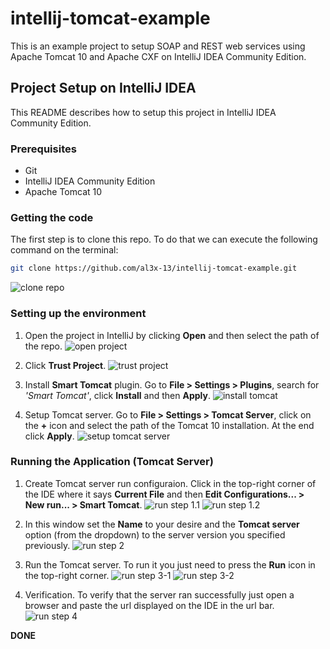 # intellij-tomcat-example
This is an example project to setup SOAP and REST web services
using Apache Tomcat 10 and Apache CXF on IntelliJ IDEA Community
Edition.

## Project Setup on IntelliJ IDEA
This README describes how to setup this project in IntelliJ IDEA 
Community Edition.

### Prerequisites
- Git
- IntelliJ IDEA Community Edition
- Apache Tomcat 10

### Getting the code
The first step is to clone this repo. To do that we can execute the
following command on the terminal:
```bash
git clone https://github.com/al3x-13/intellij-tomcat-example.git
```
![clone repo](./assets/repo-clone.png)

### Setting up the environment
1. Open the project in IntelliJ by clicking **Open** and then select the path of the repo.
![open project](./assets/open-project.png)

2. Click **Trust Project**.
![trust project](./assets/trust-project.png)

3. Install **Smart Tomcat** plugin. Go to **File > Settings > Plugins**, search for *'Smart Tomcat'*, 
click **Install** and then **Apply**.
![install tomcat](./assets/install-tomcat.png)

4. Setup Tomcat server. Go to **File > Settings > Tomcat Server**, click on the 
**+** icon and select the path of the Tomcat 10 installation. At the end click **Apply**.
![setup tomcat server](./assets/setup-tomcat-path.png)

### Running the Application (Tomcat Server)
1. Create Tomcat server run configuraion. Click in the top-right corner of the IDE where it says 
**Current File** and then **Edit Configurations... > New run... > Smart Tomcat**.
![run step 1.1](./assets/run-step-1-1.png)
![run step 1.2](./assets/run-step-1-2.png)

2. In this window set the **Name** to your desire and the **Tomcat server** option (from the dropdown)
to the server version you specified previously.
![run step 2](./assets/run-step-2.png)

3. Run the Tomcat server. To run it you just need to press the **Run** icon in the top-right corner.
![run step 3-1](./assets/run-step-3-1.png)
![run step 3-2](./assets/run-step-3-2.png)

4. Verification. To verify that the server ran successfully just open a browser and paste the url 
displayed on the IDE in the url bar.
![run step 4](./assets/run-step-4.png)

**DONE**